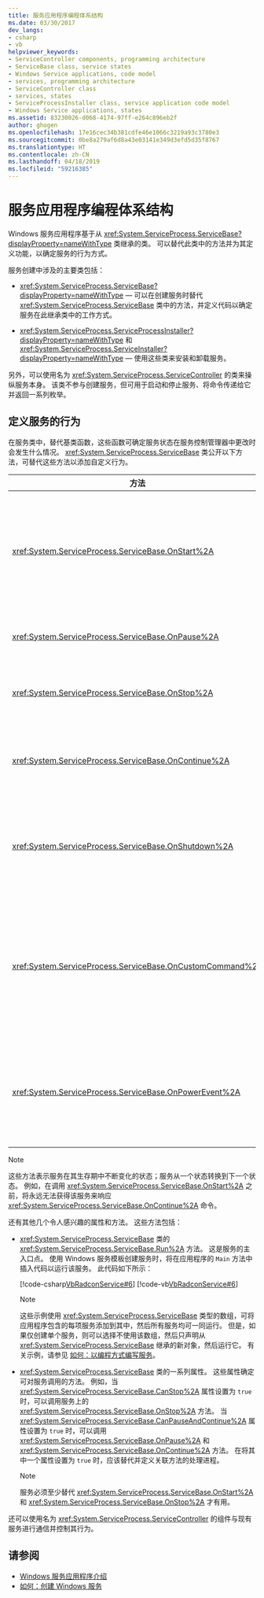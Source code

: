 ```yaml
---
title: 服务应用程序编程体系结构
ms.date: 03/30/2017
dev_langs:
- csharp
- vb
helpviewer_keywords:
- ServiceController components, programming architecture
- ServiceBase class, service states
- Windows Service applications, code model
- services, programming architecture
- ServiceController class
- services, states
- ServiceProcessInstaller class, service application code model
- Windows Service applications, states
ms.assetid: 83230026-d068-4174-97ff-e264c896eb2f
author: ghogen
ms.openlocfilehash: 17e16cec34b381cdfe46e1066c3219a93c3780e3
ms.sourcegitcommit: 0be8a279af6d8a43e03141e349d3efd5d35f8767
ms.translationtype: HT
ms.contentlocale: zh-CN
ms.lasthandoff: 04/18/2019
ms.locfileid: "59216385"
---
```

# <a name="service-application-programming-architecture"></a>服务应用程序编程体系结构
Windows 服务应用程序基于从 <xref:System.ServiceProcess.ServiceBase?displayProperty=nameWithType> 类继承的类。 可以替代此类中的方法并为其定义功能，以确定服务的行为方式。  
  
 服务创建中涉及的主要类包括：  
  
-   <xref:System.ServiceProcess.ServiceBase?displayProperty=nameWithType> — 可以在创建服务时替代 <xref:System.ServiceProcess.ServiceBase> 类中的方法，并定义代码以确定服务在此继承类中的工作方式。  
  
-   <xref:System.ServiceProcess.ServiceProcessInstaller?displayProperty=nameWithType> 和 <xref:System.ServiceProcess.ServiceInstaller?displayProperty=nameWithType> — 使用这些类来安装和卸载服务。  
  
 另外，可以使用名为 <xref:System.ServiceProcess.ServiceController> 的类来操纵服务本身。 该类不参与创建服务，但可用于启动和停止服务、将命令传递给它并返回一系列枚举。  
  
## <a name="defining-your-services-behavior"></a>定义服务的行为  
 在服务类中，替代基类函数，这些函数可确定服务状态在服务控制管理器中更改时会发生什么情况。 <xref:System.ServiceProcess.ServiceBase> 类公开以下方法，可替代这些方法以添加自定义行为。  
  
|方法|替代为|  
|------------|-----------------|  
|<xref:System.ServiceProcess.ServiceBase.OnStart%2A>|指示服务开始运行时应采取的操作。 必须在此过程中为服务编写代码才能执行有用的操作。|  
|<xref:System.ServiceProcess.ServiceBase.OnPause%2A>|指示在服务暂停时应发生什么情况。|  
|<xref:System.ServiceProcess.ServiceBase.OnStop%2A>|指示在服务停止运行时应发生什么情况。|  
|<xref:System.ServiceProcess.ServiceBase.OnContinue%2A>|指示服务在暂停后恢复正常运行时应发生什么情况。|  
|<xref:System.ServiceProcess.ServiceBase.OnShutdown%2A>|指示在系统关闭之前应发生什么情况（如果此时服务正在运行）。|  
|<xref:System.ServiceProcess.ServiceBase.OnCustomCommand%2A>|指示服务在收到自定义命令时应发生什么情况。 有关自定义命令的详细信息，请参阅 MSDN Online。|  
|<xref:System.ServiceProcess.ServiceBase.OnPowerEvent%2A>|指示服务在收到电源管理事件时应如何响应，如电池电量不足或已挂起的操作。|  
  
> [!NOTE]
>  这些方法表示服务在其生存期中不断变化的状态；服务从一个状态转换到下一个状态。 例如，在调用 <xref:System.ServiceProcess.ServiceBase.OnStart%2A> 之前，将永远无法获得该服务来响应 <xref:System.ServiceProcess.ServiceBase.OnContinue%2A> 命令。  
  
 还有其他几个令人感兴趣的属性和方法。 这些方法包括：  
  
-   <xref:System.ServiceProcess.ServiceBase> 类的 <xref:System.ServiceProcess.ServiceBase.Run%2A> 方法。 这是服务的主入口点。 使用 Windows 服务模板创建服务时，将在应用程序的 `Main` 方法中插入代码以运行该服务。 此代码如下所示：  
  
     [!code-csharp[VbRadconService#6](../../../samples/snippets/csharp/VS_Snippets_VBCSharp/VbRadconService/CS/MyNewService.cs#6)]
     [!code-vb[VbRadconService#6](../../../samples/snippets/visualbasic/VS_Snippets_VBCSharp/VbRadconService/VB/MyNewService.vb#6)]  
  
    > [!NOTE]
    >  这些示例使用 <xref:System.ServiceProcess.ServiceBase> 类型的数组，可将应用程序包含的每项服务添加到其中，然后所有服务均可一同运行。 但是，如果仅创建单个服务，则可以选择不使用该数组，然后只声明从 <xref:System.ServiceProcess.ServiceBase> 继承的新对象，然后运行它。 有关示例，请参见 [如何：以编程方式编写服务](../../../docs/framework/windows-services/how-to-write-services-programmatically.md)。  
  
-   <xref:System.ServiceProcess.ServiceBase> 类的一系列属性。 这些属性确定可对服务调用的方法。 例如，当 <xref:System.ServiceProcess.ServiceBase.CanStop%2A> 属性设置为 `true` 时，可以调用服务上的 <xref:System.ServiceProcess.ServiceBase.OnStop%2A> 方法。 当 <xref:System.ServiceProcess.ServiceBase.CanPauseAndContinue%2A> 属性设置为 `true` 时，可以调用 <xref:System.ServiceProcess.ServiceBase.OnPause%2A> 和 <xref:System.ServiceProcess.ServiceBase.OnContinue%2A> 方法。 在将其中一个属性设置为 `true` 时，应该替代并定义关联方法的处理进程。  
  
    > [!NOTE]
    >  服务必须至少替代 <xref:System.ServiceProcess.ServiceBase.OnStart%2A> 和 <xref:System.ServiceProcess.ServiceBase.OnStop%2A> 才有用。  
  
 还可以使用名为 <xref:System.ServiceProcess.ServiceController> 的组件与现有服务进行通信并控制其行为。  
  
## <a name="see-also"></a>请参阅

- [Windows 服务应用程序介绍](../../../docs/framework/windows-services/introduction-to-windows-service-applications.md)
- [如何：创建 Windows 服务](../../../docs/framework/windows-services/how-to-create-windows-services.md)
